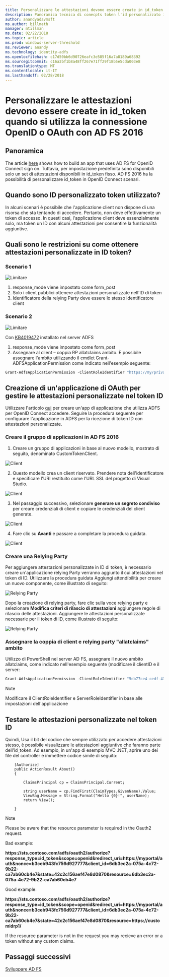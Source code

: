 ```yaml
---
title: Personalizzare le attestazioni devono essere create in id_token quando si utilizza la connessione OpenID o OAuth con AD FS 2016
description: Panoramica tecnica di conecpts token l'id personalizzato in AD FS 2016
author: anandyadavmsft
ms.author: billmath
manager: mtillman
ms.date: 02/22/2018
ms.topic: article
ms.prod: windows-server-threshold
ms.reviewer: anandy
ms.technology: identity-adfs
ms.openlocfilehash: c17d50bb6d90726eafc3e585f16a7a8189a68392
ms.sourcegitcommit: c16a2bf1b8a48ff267e71ff29f18b5e5cda003e8
ms.translationtype: MT
ms.contentlocale: it-IT
ms.lasthandoff: 02/28/2018
---
```

# <a name="customize-claims-to-be-emitted-in-idtoken-when-using-openid-connect-or-oauth-with-ad-fs-2016"></a>Personalizzare le attestazioni devono essere create in id_token quando si utilizza la connessione OpenID o OAuth con AD FS 2016

## <a name="overview"></a>Panoramica
The article [here](enabling-openId-connect-with-ad-fs.md) shows how to build an app that uses AD FS for OpenID Connect sign on. Tuttavia, per impostazione predefinita sono disponibili solo un set di attestazioni disponibili in id_token fisso. AD FS 2016 ha la possibilità di personalizzare id_token in OpenID Connect scenari.

## <a name="when-are-custom-id-token-used"></a>Quando sono ID personalizzato token utilizzato?
In alcuni scenari è possibile che l'applicazione client non dispone di una risorsa che sta tentando di accedere. Pertanto, non deve effettivamente un token di accesso. In questi casi, l'applicazione client deve essenzialmente solo, ma token un ID con alcuni attestazioni per consentire la funzionalità aggiuntive.

## <a name="what-are-the-restrictions-on-getting-custom-claims-in-id-token"></a>Quali sono le restrizioni su come ottenere attestazioni personalizzate in ID token?

### <a name="scenario-1"></a>Scenario 1

![Limitare](media/Custom-Id-Tokens-in-AD-FS/res1.png)

1.  response_mode viene impostato come form_post
2.  Solo i client pubblici ottenere attestazioni personalizzate nell'ID di token
3.  Identificatore della relying Party deve essere lo stesso identificatore client

### <a name="scenario-2"></a>Scenario 2

![Limitare](media/Custom-Id-Tokens-in-AD-FS/restrict2.png)

Con [KB4019472](https://support.microsoft.com/help/4019472/windows-10-update-kb4019472) installato nel server ADFS
1.  response_mode viene impostato come form_post
2.  Assegnare al client – coppia RP allatclaims ambito.
È possibile assegnare l'ambito utilizzando il cmdlet Grant-ADFSApplicationPermission come indicato nell'esempio seguente:

``` powershell
Grant-AdfsApplicationPermission -ClientRoleIdentifier "https://my/privateclient" -ServerRoleIdentifier "https://rp/fedpassive" -ScopeNames "allatclaims","openid"
```

## <a name="creating-an-oauth-application-to-handle-custom-claims-in-id-token"></a>Creazione di un'applicazione di OAuth per gestire le attestazioni personalizzate nel token ID
Utilizzare l'articolo [qui](Enabling-OpenId-Connect-with-AD-FS-2016.md) per creare un'app di applicazione che utilizza ADFS per OpenID Connect accedere. Seguire la procedura seguente per configurare l'applicazione in ADFS per la ricezione di token ID con attestazioni personalizzate.

### <a name="create-the-application-group-in-ad-fs-2016"></a>Creare il gruppo di applicazioni in AD FS 2016

1.  Creare un gruppo di applicazioni in base al nuovo modello, mostrato di seguito, denominato CustomTokenClient.

![Client](media/Custom-Id-Tokens-in-AD-FS/clientsnap1.png)

2. Questo modello crea un client riservato. Prendere nota dell'identificatore e specificare l'URI restituito come l'URL SSL del progetto di Visual Studio.

![Client](media/Custom-Id-Tokens-in-AD-FS/clientsnap2.png)

3.  Nel passaggio successivo, selezionare **generare un segreto condiviso** per creare credenziali di client e copiare le credenziali del client generate.

![Client](media/Custom-Id-Tokens-in-AD-FS/clientsnap3.png)

4. Fare clic su **Avanti** e passare a completare la procedura guidata.

![Client](media/Custom-Id-Tokens-in-AD-FS/clientsnap4.png)

### <a name="create-the-relying-party"></a>Creare una Relying Party
Per aggiungere attestazioni personalizzate in ID di token, è necessario creare un'applicazione relying Party verranno aggiunto il cui attestazioni nel token di ID. Utilizzare la procedura guidata Aggiungi attendibilità per creare un nuovo componente, come illustrato di seguito:
 
![Relying Party](media/Custom-Id-Tokens-in-AD-FS/rpsnap1.png)

Dopo la creazione di relying party, fare clic sulla voce relying party e selezionare **Modifica criteri di rilascio di attestazioni** aggiungere regole di rilascio delle attestazioni. Aggiungere le attestazioni personalizzate necessarie per il token di ID, come illustrato di seguito:

![Relying Party](media/Custom-Id-Tokens-in-AD-FS/rpsnap2.png)

### <a name="assign-allatclaims-scope-to-the-pair-of-client-and-relying-party"></a>Assegnare la coppia di client e relying party "allatclaims" ambito
Utilizzo di PowerShell nel server AD FS, assegnare il nuovo ambito allatclaims, come indicato nell'esempio seguente (modificare il clientID e il server:

``` powershell
Grant-AdfsApplicationPermission -ClientRoleIdentifier "5db77ce4-cedf-4319-85f7-cc230b7022e0" -ServerRoleIdentifier "https://customidrp1/" -ScopeNames "allatclaims","openid"
```

>[!NOTE]
>Modificare il ClientRoleIdentifier e ServerRoleIdentifier in base alle impostazioni dell'applicazione

## <a name="test-the-custom-claims-in-id-token"></a>Testare le attestazioni personalizzate nel token ID

Quindi, Usa il bit del codice che sempre utilizzato per accedere attestazioni stesso, è possibile visualizzare le attestazioni aggiuntive che faranno parte dell'id_token.
Ad esempio, in un'app di esempio MVC .NET, aprire uno dei file del controller e immettere codice simile di seguito:


``` code
    [Authorize]
    public ActionResult About()
    {

        ClaimsPrincipal cp = ClaimsPrincipal.Current;

        string userName = cp.FindFirst(ClaimTypes.GivenName).Value;
        ViewBag.Message = String.Format("Hello {0}!", userName);
        return View();

    }

```

>[!NOTE]
>Please be aware that the resource parameter is required in the Oauth2 request.
>
>Bad example:
>
>**https&#58;//sts.contoso.com/adfs/oauth2/authorize?response_type=id_token&scope=openid&redirect_uri=https&#58;//myportal/auth&nonce=b3ceb943fc756d927777&client_id=6db3ec2a-075a-4c72-9b22-ca7ab60cb4e7&state=42c2c156aef47e8d0870&resource=6db3ec2a-075a-4c72-9b22-ca7ab60cb4e7**
>
>Good example:
>
>**https&#58;//sts.contoso.com/adfs/oauth2/authorize?response_type=id_token&scope=openid&redirect_uri=https&#58;//myportal/auth&nonce=b3ceb943fc756d927777&client_id=6db3ec2a-075a-4c72-9b22-ca7ab60cb4e7&state=42c2c156aef47e8d0870&resource=https&#58;//customidrp1/**
>
>If the resource parameter is not in the request you may recieve an error or a token without any custom claims.

## <a name="next-steps"></a>Passaggi successivi
[Sviluppare AD FS](../../ad-fs/AD-FS-Development.md)  